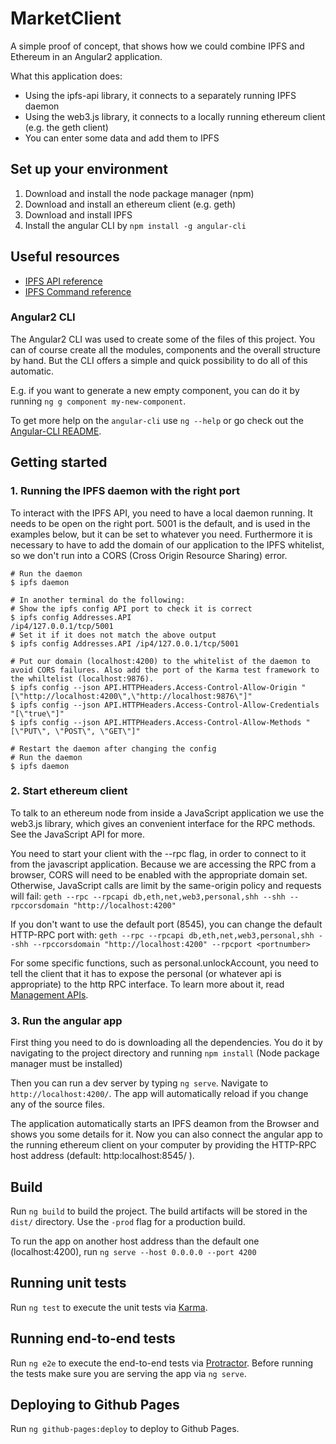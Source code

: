 # MarketClient

A simple proof of concept, that shows how we could combine IPFS and Ethereum in an Angular2 application.

What this application does:
* Using the ipfs-api library, it connects to a separately running IPFS daemon
* Using the web3.js library, it connects to a locally running ethereum client (e.g. the geth client)
* You can enter some data and add them to IPFS

## Set up your environment
1. Download and install the node package manager (npm)
2. Download and install an ethereum client (e.g. geth)
3. Download and install IPFS
4. Install the angular CLI by `npm install -g angular-cli`

## Useful resources

* [IPFS API reference](http://docs.ipfs.apiary.io/)
* [IPFS Command reference](https://ipfs.io/docs/commands/)
 

### Angular2 CLI
The Angular2 CLI was used to create some of the files of this project. You can of course create all the modules, components and the overall structure by hand. But the CLI offers a simple and quick possibility to do all of this automatic.

E.g. if you want to generate a new empty component, you can do it by running `ng g component my-new-component`.

To get more help on the `angular-cli` use `ng --help` or go check out the [Angular-CLI README](https://github.com/angular/angular-cli/blob/master/README.md).

## Getting started
### 1. Running the IPFS daemon with the right port
To interact with the IPFS API, you need to have a local daemon running. It needs to be open on the right port. 5001 is the default, and is used in the examples below, but it can be set to whatever you need.
Furthermore it is necessary to have to add the domain of our application to the IPFS whitelist, so we don't run into a CORS (Cross Origin Resource Sharing) error.

```
# Run the daemon
$ ipfs daemon
 
# In another terminal do the following: 
# Show the ipfs config API port to check it is correct
$ ipfs config Addresses.API
/ip4/127.0.0.1/tcp/5001
# Set it if it does not match the above output
$ ipfs config Addresses.API /ip4/127.0.0.1/tcp/5001
 
# Put our domain (localhost:4200) to the whitelist of the daemon to avoid CORS failures. Also add the port of the Karma test framework to the whiltelist (localhost:9876).
$ ipfs config --json API.HTTPHeaders.Access-Control-Allow-Origin "[\"http://localhost:4200\",\"http://localhost:9876\"]"
$ ipfs config --json API.HTTPHeaders.Access-Control-Allow-Credentials "[\"true\"]"
$ ipfs config --json API.HTTPHeaders.Access-Control-Allow-Methods "[\"PUT\", \"POST\", \"GET\"]"
  
# Restart the daemon after changing the config
# Run the daemon
$ ipfs daemon
```

### 2. Start ethereum client
To talk to an ethereum node from inside a JavaScript application we use the web3.js library, which gives an convenient
interface for the RPC methods. See the JavaScript API for more.

You need to start your client with the --rpc flag, in order to connect to it from the javascript application. Because we are accessing the RPC from a browser, CORS will need to be enabled with the appropriate domain set. Otherwise, JavaScript calls are limit by the same-origin policy and requests will fail:
`geth --rpc --rpcapi db,eth,net,web3,personal,shh --shh --rpccorsdomain "http://localhost:4200"`

If you don't want to use the default port (8545), you can change the default HTTP-RPC port with:
`geth --rpc --rpcapi db,eth,net,web3,personal,shh --shh --rpccorsdomain "http://localhost:4200" --rpcport <portnumber>`

For some specific functions, such as personal.unlockAccount, you need to tell the client that it has to expose the personal (or whatever api is appropriate) to the http RPC interface. To learn more about it, read [Management APIs](https://github.com/ethereum/go-ethereum/wiki/Management-APIs#enabling-the-management-apis).

### 3. Run the angular app
First thing you need to do is downloading all the dependencies. You do it by navigating to the project directory and running `npm install` (Node package manager must be installed)

Then you can run a dev server by typing `ng serve`. Navigate to `http://localhost:4200/`. The app will automatically reload if you change any of the source files.

The application automatically starts an IPFS deamon from the Browser and shows you some details for it. Now you can also connect the angular app to the running ethereum client on your computer by providing the HTTP-RPC host address (default: http:localhost:8545/ ).

## Build

Run `ng build` to build the project. The build artifacts will be stored in the `dist/` directory. Use the `-prod` flag for a production build.

To run the app on another host address than the default one (localhost:4200), run `ng serve --host 0.0.0.0 --port 4200`

## Running unit tests

Run `ng test` to execute the unit tests via [Karma](https://karma-runner.github.io).

## Running end-to-end tests

Run `ng e2e` to execute the end-to-end tests via [Protractor](http://www.protractortest.org/).
Before running the tests make sure you are serving the app via `ng serve`.

## Deploying to Github Pages

Run `ng github-pages:deploy` to deploy to Github Pages.
